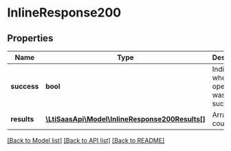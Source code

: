 # InlineResponse200

## Properties
Name | Type | Description | Notes
------------ | ------------- | ------------- | -------------
**success** | **bool** | Indicates whether the operation was successful | [optional] 
**results** | [**\LtiSaasApi\Model\InlineResponse200Results[]**](InlineResponse200Results.md) | Array of courses | [optional] 

[[Back to Model list]](../../README.md#documentation-for-models) [[Back to API list]](../../README.md#documentation-for-api-endpoints) [[Back to README]](../../README.md)

